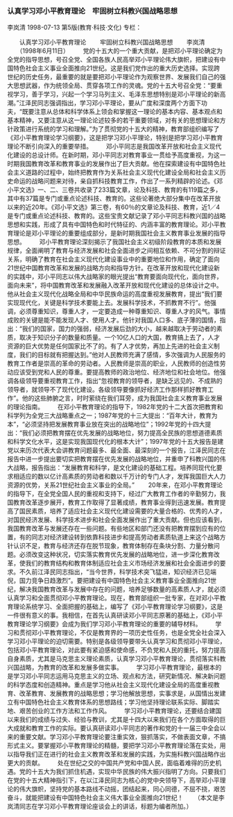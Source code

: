 ### 认真学习邓小平教育理论　牢固树立科教兴国战略思想
李岚清
1998-07-13
第5版(教育·科技·文化)
专栏：

　　认真学习邓小平教育理论
　　牢固树立科教兴国战略思想
　　李岚清
　　（1998年6月11日）
　　党的十五大的一个重大贡献，是把邓小平理论确定为全党的指导思想，号召全党、全国各族人民高举邓小平理论伟大旗帜，把建设有中国特色社会主义事业全面推向21世纪。这是我们党作出的重大历史选择。实现跨世纪的历史任务，最重要的就是要把邓小平理论作为观察世界、发展我们自己的强大思想武器，作为统领全局、贯穿各项工作的灵魂。党的十五大号召全党：“要重视学习，善于学习，兴起一个学习马列主义、毛泽东思想特别是邓小平理论的新高潮。”江泽民同志强调指出，学习邓小平理论，要从广度和深度两个方面下功夫，“既要注意从总体和科学体系上领会和掌握这一理论的基本内容、基本观点和基本精神，又要注意从这一理论论述较多的若干重要领域，对有关的思想理论和方针政策进行系统的学习和理解。”为了贯彻党的十五大的精神，教育部组织编写了《邓小平教育理论学习纲要》，这是把学习邓小平理论，特别是把学习邓小平教育理论不断引向深入的重要举措。
　　邓小平同志是我国改革开放和社会主义现代化建设的总设计师。在新时期，邓小平同志对教育事业一贯给予高度重视，为这一时期我国教育改革和教育事业的发展作出了巨大贡献。他在探索建设有中国特色社会主义道路的过程中，始终把教育作为关系社会主义现代化建设全局和社会主义历史命运的战略问题来对待，亲自抓科技教育工作，作出了一系列精辟的论述。《邓小平文选》一、二、三卷共收录了233篇文章，论及科技、教育的有119篇之多，其中有37篇是专门或重点论述科技、教育的。这些论著绝大部分集中在改革开放以来的近20年。《邓小平文选》第三卷，有60％的文章论及科技、教育，近1／4是专门或重点论述科技、教育的。这些宝贵文献记录了邓小平同志科教兴国的战略思想和实践，形成了具有中国特色和时代特征的、内涵丰富的教育理论。邓小平教育理论是邓小平理论的重要组成部分，是新时期我国社会主义教育事业发展的指导思想。
　　邓小平教育理论深刻揭示了我国社会主义初级阶段教育的本质和发展规律，全面阐明了教育与经济发展和社会全面进步之间相互依赖、不可分割的辩证关系，明确了教育在社会主义现代化建设事业中的重要地位和作用，确定了面向21世纪中国教育改革和发展的战略方向和指导方针。在改革开放和现代化建设新的实践中，邓小平同志以伟大战略家的眼光提出“教育要面向现代化，面向世界，面向未来”，将中国教育改革和发展融入改革开放和现代化建设的总体设计之中。他从社会主义现代化战略全局和中华民族命运的高度重视发展教育，提出“我们要实现现代化，关键是科学技术要能上去。发展科学技术，不抓教育不行”。他强调，必须尊重知识，尊重人才，一定要造成一种尊重知识、尊重人才的风气。事情成败的关键是能不能发现人才、使用人才。他针对我国人口多、底子薄的国情，指出：“我们的国家，国力的强弱，经济发展后劲的大小，越来越取决于劳动者的素质，取决于知识分子的数量和质量。一个10亿人口的大国，教育搞上去了，人才资源的巨大优势是任何国家比不了的。有了人才优势，再加上先进的社会主义制度，我们的目标就有把握达到。”他对人民教师充满了感情，多次强调为人民服务的教育工作者是崇高的革命的劳动者。人民教师是崇高的职业，人民教师的创造性劳动应该受到党和人民的尊重。要提高教师的政治地位、经济地位和社会地位。他强调各级领导要重视教育工作，指出“忽视教育的领导者，是缺乏远见的、不成熟的领导者，就领导不了现代化建设。各级领导要像抓好经济工作那样抓好教育工作”。他的这些肺腑之言，时时萦绕在我们耳旁，成为我国社会主义教育事业发展的理论指南。
　　在邓小平教育理论的指导下，1982年党的十二大首次把教育和科学列为全党三大战略重点之一；1987年党的十三大提出：“百年大计，教育为本”，“必须坚持把发展教育事业放在突出的战略地位”；1992年党的十四大提出：“我们必须把教育摆在优先发展的战略地位，努力提高全民族的思想道德素质和科学文化水平，这是实现我国现代化的根本大计”；1997年党的十五大报告是建党以来历次代表大会讲教育问题最多、最全面、最深刻的一个报告，江泽民同志在报告中进一步提出要切实把教育摆在优先发展的战略地位，并重申了科教兴国的伟大战略，报告指出：“发展教育和科学，是文化建设的基础工程。培养同现代化要求相适应的数以亿计高素质的劳动者和数以千万计的专门人才，发挥我国巨大人力资源的优势，关系21世纪社会主义事业的全局。”
　　20年来，在邓小平教育理论的指导下，在全党全国人民的重视和支持下，经过广大教育工作者的辛勤努力，我国教育改革逐步展开，教育工作取得了显著成绩，教育事业得到迅速发展。教育提高了国民素质，培养了适应社会主义现代化建设需要的大量合格的、优秀的人才，对国民经济发展、科学技术进步和社会全面发展作出了重大贡献。但也应该看到，我国教育改革与发展还存在一些问题。有些地区和部门还没有把教育摆到应有的位置，有的同志对经济建设转到依靠科技进步和提高劳动者素质轨道上来这个战略方针认识不足，教育与经济还存在脱节现象，教育体制存在条块分割、力量分散问题。必须改变这种状况，切实落实教育优先发展的战略地位，进一步深化教育改革，使我们的教育结构和教育体制适应社会主义市场经济发展和社会全面进步的要求。不久前江泽民同志指出，“当今世界，科学技术突飞猛进，知识经济已见端倪，国力竞争日趋激烈”。要把建设有中国特色社会主义教育事业全面推向21世纪，解决我国教育改革与发展中存在的问题，培养足够数量的高素质人才，就必须认真学习和全面贯彻邓小平教育理论。现在，教育部组织一批专家，在对邓小平教育理论系统学习、全面把握的基础上，编写了《邓小平教育理论学习纲要》，这是一件很有意义的事。我相信，在首先认真研读邓小平同志原著的基础上，《邓小平教育理论学习纲要》会成为我们学习邓小平教育理论的重要的辅导材料。
　　学习和贯彻邓小平教育理论，不仅是教育界的一项历史性任务，也是全党全社会深入学习邓小平理论的迫切需要。特别是各级领导要带头认真学习和贯彻邓小平理论，包括邓小平教育理论，对此要有紧迫感和使命感，不负党和人民的重托，努力提高自身素质，尤其是马克思主义理论素质，认真学习邓小平教育理论，贯彻落实科教兴国战略，为教育的改革和发展多做实事。
　　学习邓小平教育理论，最根本的是学习邓小平同志运用马克思主义的立场、观点和方法，研究新情况、解决新问题的科学态度和创造精神。重点是学习他从社会主义现代化建设全局的高度重视教育、改革教育、发展教育的战略思想；学习他解放思想，实事求是，从国情出发建立有中国特色社会主义教育体系的思想路线；学习他坚持理论联系实际、脚踏实地、艰苦创业的工作方法和工作作风。
　　学习邓小平教育理论，还要结合建国以来我们的成绩与过失、经验与教训，尤其是十四大以来我们在各个方面取得的巨大成就和教育工作的实际。要认真研读邓小平同志的著作和党的十一届三中全会以来的重要文献。学习邓小平教育理论要注重实效，狠抓落实，不做表面文章，不搞形式主义。要掌握邓小平教育理论的精髓，要把学习邓小平教育理论落在实处，用以指导我们正在进行的社会主义教育改革和发展的实践，为实施科教兴国战略作出更大的贡献。
　　处在世纪之交的中国共产党和中国人民，面临着难得的历史机遇。党的十五大为我们抓住机遇，实现中华民族的伟大振兴指明了方向。只要我们在党的十五大精神指引下，在以江泽民同志为核心的党中央领导下，高举邓小平理论的伟大旗帜，坚持党的基本路线不动摇，团结起来，同心同德，不屈不挠，艰苦奋斗，就能把建设有中国特色社会主义伟大事业全面推向21世纪！
　　（本文是李岚清同志在学习邓小平教育理论座谈会上的讲话，标题为编者所加。）
